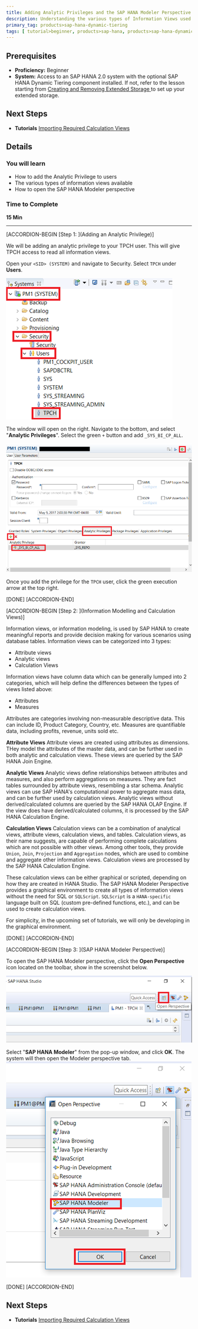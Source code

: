 ```yaml
---
title: Adding Analytic Privileges and the SAP HANA Modeler Perspective
description: Understanding the various types of Information Views used in SAP HANA to create analytical reports.
primary_tag: products>sap-hana-dynamic-tiering
tags: [ tutorial>beginner, products>sap-hana, products>sap-hana-dynamic-tiering, products>sap-hana-studio, topic>big-data, topic>sql ]
---
```


## Prerequisites
 - **Proficiency:** Beginner
 - **System:** Access to an SAP HANA 2.0 system with the optional SAP HANA Dynamic Tiering component installed. If not, refer to the lesson starting from [Creating and Removing Extended Storage ](https://www.sap.com/developer/tutorials/dt-create-schema-load-data-part1.html) to set up your extended storage.

## Next Steps
 - **Tutorials** [Importing Required Calculation Views](http://www.sap.com/)

## Details
### You will learn
  - How to add the Analytic Privilege to users
  - The various types of information views available
  - How to open the SAP HANA Modeler perspective

### Time to Complete
 **15 Min**

 ---
[ACCORDION-BEGIN [Step 1: ](Adding an Analytic Privilege)]

We will be adding an analytic privilege to your TPCH user. This will give TPCH access to read all information views.

Open your `<SID> (SYSTEM)` and navigate to Security. Select `TPCH` under **Users**.

![TPCH User](tpch-user.png)

The window will open on the right. Navigate to the bottom, and select "**Analytic Privileges**". Select the green `+` button and add `_SYS_BI_CP_ALL`.

![Add Privileges to TPCH users](add-priv.png)

Once you add the privilege for the `TPCH` user, click the green execution arrow at the top right.

[DONE]
[ACCORDION-END]

[ACCORDION-BEGIN [Step 2: ](Information Modelling and Calculation Views)]

Information views, or information modeling, is used by SAP HANA to create meaningful reports and provide decision making for various scenarios using database tables. Information views can be categorized into 3 types:

- Attribute views
- Analytic views
- Calculation Views

Information views have column data which can be generally lumped into 2 categories, which will help define the differences between the types of views listed above:

- Attributes
- Measures

Attributes are categories involving non-measurable descriptive data. This can include ID, Product Category, Country, etc. Measures are quantifiable data, including profits, revenue, units sold etc.

**Attribute Views**
Attribute views are created using attributes as dimensions. THey model the attributes of the master data, and can be further used in both analytic and calculation views. These views are queried by the SAP HANA Join Engine.

**Analytic Views**
Analytic views define relationships between attributes and measures, and also perform aggregations on measures. They are fact tables surrounded by attribute views, resembling a star schema. Analytic views can use SAP HANA's computational power to aggregate mass data, and can be further used by calculation views. Analytic views without derived/calculated columns are queried by the SAP HANA OLAP Engine. If the view does have derived/calculated columns, it is processed by the SAP HANA Calculation Engine.

**Calculation Views**
Calculation views can be a combination of analytical views, attribute views, calculation views, and tables. Calculation views, as their name suggests, are capable of performing complete calculations which are not possible with other views. Among other tools, they provide `Union`, `Join`, `Projection` and `Aggregation` nodes, which are used to combine and aggregate other information views. Calculation views are processed by the SAP HANA Calculation Engine.


These calculation views can be either graphical or scripted, depending on how they are created in HANA Studio. The SAP HANA Modeler Perspective provides a graphical environment to create all types of information views without the need for SQL or `SQLScript`. `SQLScript` is a `HANA-specific` language built on SQL (custom pre-defined functions, etc.), and can be used to create calculation views.

For simplicity, in the upcoming set of tutorials, we will only be developing in the graphical environment.

[DONE]
[ACCORDION-END]


[ACCORDION-BEGIN [Step 3: ](SAP HANA Modeler Perspective)]

To open the SAP HANA Modeler perspective, click the **Open Perspective** icon located on the toolbar, show in the screenshot below.

![Open Perspective](open-perspective.png)

Select "**SAP HANA Modeler**" from the pop-up window, and click **OK**. The system will then open the Modeler perspective tab.
![Select SAP HANA Modeler Perspective](sap-hana-modeler.png)

[DONE]
[ACCORDION-END]


## Next Steps
 - **Tutorials** [Importing Required Calculation Views](http://www.sap.com/)
